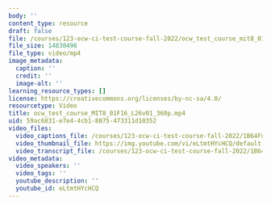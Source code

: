 ```yaml
---
body: ''
content_type: resource
draft: false
file: /courses/123-ocw-ci-test-course-fall-2022/ocw_test_course_mit8_01f16_l26v01_360p_360p_16_9.mp4
file_size: 14830496
file_type: video/mp4
image_metadata:
  caption: ''
  credit: ''
  image-alt: ''
learning_resource_types: []
license: https://creativecommons.org/licenses/by-nc-sa/4.0/
resourcetype: Video
title: ocw_test_course_MIT8_01F16_L26v01_360p.mp4
uid: 59ac6831-e7e4-4cb1-8075-473311d10352
video_files:
  video_captions_file: /courses/123-ocw-ci-test-course-fall-2022/1B64FuiCnXfVRL5AxD5_urpOcvisLTp2u_transcript.webvtt
  video_thumbnail_file: https://img.youtube.com/vi/eLtmtHYcHCQ/default.jpg
  video_transcript_file: /courses/123-ocw-ci-test-course-fall-2022/1B64FuiCnXfVRL5AxD5_urpOcvisLTp2u_transcript.pdf
video_metadata:
  video_speakers: ''
  video_tags: ''
  youtube_description: ''
  youtube_id: eLtmtHYcHCQ
---
```

